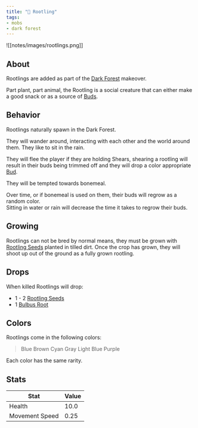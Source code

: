 ```yaml
---
title: "🥔 Rootling"
tags:
- mobs
- dark forest
---
```


![[notes/images/rootlings.png]]
## About

Rootlings are added as part of the [Dark Forest](notes/makeover/dark_forest) makeover.   

Part plant, part animal, the Rootling is a social creature that can either make a good snack or as a source of [Buds](notes/item/buds.md).

## Behavior
Rootlings naturally spawn in the Dark Forest.

They will wander around, interacting with each other and the world around them. They like to sit in the rain.

They will flee the player if they are holding Shears, shearing a rootling will result in their buds being trimmed off and they will drop a color appropriate [Bud](notes/item/buds.md).  

They will be tempted towards bonemeal.   

Over time, or if bonemeal is used on them, their buds will regrow as a random color.  
Sitting in water or rain will decrease the time it takes to regrow their buds.

## Growing
Rootlings can not be bred by normal means, they must be grown with [Rootling Seeds](notes/item/rootling_seeds) planted in tilled dirt. Once the crop has grown, they will shoot up out of the ground as a fully grown rootling.

## Drops
When killed Rootlings will drop:
- 1 - 2 [Rootling Seeds](notes/item/rootling_seeds) 
- 1 [Bulbus Root](notes/item/bulbus_root)

## Colors
Rootlings come in the following colors:
>Blue
>Brown
>Cyan
>Gray
>Light Blue
>Purple 

Each color has the same rarity.

## Stats
| Stat | Value |
| ---- | ------ |
| Health | 10.0 |
| Movement Speed | 0.25 | 

